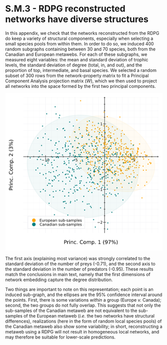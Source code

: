 # S.M.3 - RDPG reconstructed networks have diverse structures

In this appendix, we check that the networks reconstructed from the RDPG do
keep a variety of structural components, especially when selecting a small species
pools from within them. In order to do so, we induced 400 random subgraphs
containing between 30 and 70 species, both from the Canadian and European
metawebs. For each of these subgraphs, we measured eight variables: the mean and
standard deviation of trophic levels, the standard deviation of degree (total,
in, and out), and the proportion of top, intermediate, and basal species. We
selected a random subset of 300 rows from the network-property matrix to fit a
Principal Component Analysis projection matrix ($W$), which we then used to
project all networks into the space formed by the first two principal
components.

![](./figures/supplementary/variation_pca.png)

The first axis (explaining most variance) was strongly correlated to the
standard deviation of the number of preys (-0.71), and the second axis to the
standard deviation in the number of predators (-0.95). These results match the
conclusions in main text, namely that the first dimensions of network embedding
capture the degree distribution.

Two things are important to note on this representation; each point is an
induced sub-graph, and the ellipses are the 95% confidence interval around the
points. First, there is some variations *within* a group (Europe *v.* Canada);
second, the two groups do not fully overlap. This suggests that not only the
sub-samples of the Canadian metaweb are not equivalent to the sub-samples of the
European metaweb (*i.e.* the two networks have structural differences),
realizations (here in the form of random local species pools) of the Canadian
metaweb also show some variability; in short, reconstructing a metaweb using a
RDPG will not result in homogeneous local networks, and may therefore be
suitable for lower-scale predictions.
